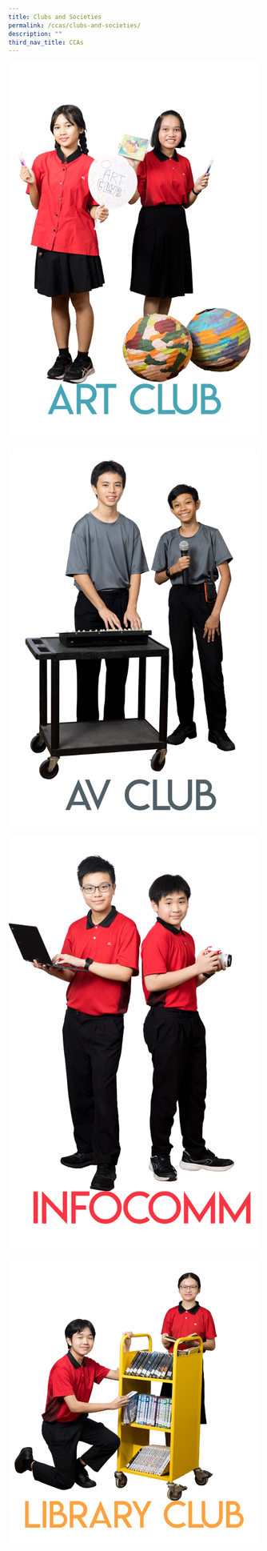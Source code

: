 ```yaml
---
title: Clubs and Societies
permalink: /ccas/clubs-and-societies/
description: ""
third_nav_title: CCAs
---
```

<a href="/ccas/Clubs-and-Societies/art-club/"><img src="/images/2023%20CCA_Concept/20230828_150602_for%20website.png"></a>

<a href="/ccas/Clubs-and-Societies/av-club/"><img src="/images/2023%20CCA_Concept/20230828_155654_for%20website.png"></a>

<a href="/ccas/Clubs-and-Societies/infocomm/"><img src="/images/2023%20CCA_Concept/20230828_153118_for%20website.png"></a>

<a href="/ccas/Clubs-and-Societies/library-club/"><img src="/images/2023%20CCA_Concept/20230828_161438_for%20website.png"></a>